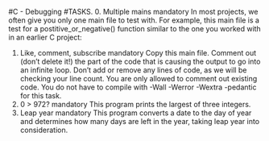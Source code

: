 #C - Debugging
#TASKS.
0. Multiple mains
mandatory
In most projects, we often give you only one main file to test with. For example, this main file
is a test for a postitive_or_negative() function similar to the one you worked with in an earlier
C project:
1. Like, comment, subscribe
mandatory
Copy this main file. Comment out (don’t delete it!) the part of the code that is causing the
output to go into an infinite loop.
Don’t add or remove any lines of code, as we will be checking your line count. You are only
allowed to comment out existing code.
You do not have to compile with -Wall -Werror -Wextra -pedantic for this task.
2. 0 > 972?
mandatory
This program prints the largest of three integers.
3. Leap year
mandatory
This program converts a date to the day of year and determines how many days are left in
the year, taking leap year into consideration.
